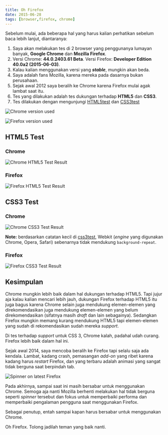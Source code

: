 ```yaml
---
title: Oh Firefox
date: 2015-06-28
tags: [browser,firefox, chrome]
---
```


Sebelum mulai, ada beberapa hal yang harus kalian perhatikan sebelum baca lebih lanjut, diantaranya:
1. Saya akan melakukan tes di 2 browser yang penggunanya lumayan banyak, **Google Chrome** dan **Mozilla Firefox**.
2. Versi Chrome: **44.0.2403.61 Beta**. Versi Firefox: **Developer Edition 40.0a2 (2015-06-03)**.
3. Kalau kalian menggunakan versi yang **_stable_**, mungkin akan beda.
4. Saya adalah fans Mozilla, karena mereka pada dasarnya bukan perusahaan.
5. Sejak awal 2012 saya beralih ke Chrome karena Firefox mulai agak lambat saat itu.
6. Tes yang dilakukan adalah tes dukungan terhadap **HTML5** dan **CSS3**.
7. Tes dilakukan dengan mengunjungi [HTML5test][html5test] dan [CSS3test][css3test]

![Chrome version used](/assets/post-img/chrome-version-tested.webp)

![Firefox version used](/assets/post-img/firefox-version-tested.webp)

## HTML5 Test
### Chrome
![Chrome HTML5 Test Result](/assets/post-img/chrome-html5test-result.webp)

### Firefox
![Firefox HTML5 Test Result](/assets/post-img/firefox-html5test-result.webp)

## CSS3 Test
### Chrome
![Chrome CSS3 Test Result](/assets/post-img/chrome-css3test-result.webp)

**Note:** berdasarkan catatan kecil di [css3test][css3test], Webkit (_engine_ yang digunakan Chrome, Opera, Safari) sebenarnya tidak mendukung `background-repeat`.

### Firefox
![Firefox CSS3 Test Result](/assets/post-img/firefox-css3test-result.webp)

## Kesimpulan
Chrome mungkin lebih baik dalam hal dukungan terhadap HTML5. Tapi jujur aja kalau kalian mencari lebih jauh, dukungan Firefox terhadap HTML5 itu juga bagus karena Chrome selain juga mendukung elemen-elemen yang direkomendasikan juga mendukung elemen-elemen yang belum direkomendasikan (sifatnya masih _draft_ dan lain sebagainya). Sedangkan Firefox mungkin memang kurang mendukung HTML5 tapi elemen-elemen yang sudah di rekomendasikan sudah mereka _support_.

Di tes terhadap _support_ untuk CSS 3, Chrome kalah, padahal udah curang. Firefox lebih baik dalam hal ini.

Sejak awal 2014, saya mencoba beralih ke Firefox tapi selalu saja ada kendala. Lambat, kadang crash, pemasangan _add-on_ yang ribet karena kadang harus _restart_ Firefox, dan yang terbaru adalah animasi yang sangat tidak berguna saat berpindah tab.

![Spinner on latest Firefox](/assets/post-img/oooh.webp)

Pada akhirnya, sampai saat ini masih bersabar untuk menggunakan Chrome. Semoga aja nanti Mozilla berhenti melakukan hal tidak berguna seperti _spinner_ tersebut dan fokus untuk memperbaiki performa dan memperbaiki pengalaman pengguna saat menggunakan Firefox.

Sebagai penutup, entah sampai kapan harus bersabar untuk menggunakan Chrome.

Oh Firefox. Tolong jadilah teman yang baik nanti.

[html5test]: https://html5test.com
[css3test]: https://css3test.com
